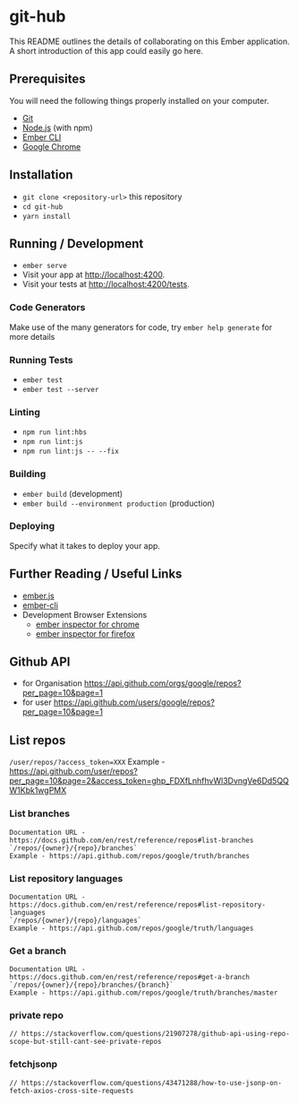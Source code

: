 # git-hub

This README outlines the details of collaborating on this Ember application.
A short introduction of this app could easily go here.

## Prerequisites

You will need the following things properly installed on your computer.

* [Git](https://git-scm.com/)
* [Node.js](https://nodejs.org/) (with npm)
* [Ember CLI](https://ember-cli.com/)
* [Google Chrome](https://google.com/chrome/)

## Installation

* `git clone <repository-url>` this repository
* `cd git-hub`
* `yarn install`

## Running / Development

* `ember serve`
* Visit your app at [http://localhost:4200](http://localhost:4200).
* Visit your tests at [http://localhost:4200/tests](http://localhost:4200/tests).

### Code Generators

Make use of the many generators for code, try `ember help generate` for more details

### Running Tests

* `ember test`
* `ember test --server`

### Linting

* `npm run lint:hbs`
* `npm run lint:js`
* `npm run lint:js -- --fix`

### Building

* `ember build` (development)
* `ember build --environment production` (production)

### Deploying

Specify what it takes to deploy your app.

## Further Reading / Useful Links

* [ember.js](https://emberjs.com/)
* [ember-cli](https://ember-cli.com/)
* Development Browser Extensions
  * [ember inspector for chrome](https://chrome.google.com/webstore/detail/ember-inspector/bmdblncegkenkacieihfhpjfppoconhi)
  * [ember inspector for firefox](https://addons.mozilla.org/en-US/firefox/addon/ember-inspector/)

## Github API
  * for Organisation https://api.github.com/orgs/google/repos?per_page=10&page=1
  * for user https://api.github.com/users/google/repos?per_page=10&page=1

## List repos
   `/user/repos/?access_token=XXX`
   Example - https://api.github.com/user/repos?per_page=10&page=2&access_token=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

### List branches
    Documentation URL - https://docs.github.com/en/rest/reference/repos#list-branches
    `/repos/{owner}/{repo}/branches`
    Example - https://api.github.com/repos/google/truth/branches

### List repository languages
    Documentation URL - https://docs.github.com/en/rest/reference/repos#list-repository-languages
    `/repos/{owner}/{repo}/languages`
    Example - https://api.github.com/repos/google/truth/languages

### Get a branch
    Documentation URL - https://docs.github.com/en/rest/reference/repos#get-a-branch
    `/repos/{owner}/{repo}/branches/{branch}`
    Example - https://api.github.com/repos/google/truth/branches/master

### private repo
    // https://stackoverflow.com/questions/21907278/github-api-using-repo-scope-but-still-cant-see-private-repos

### fetchjsonp
    // https://stackoverflow.com/questions/43471288/how-to-use-jsonp-on-fetch-axios-cross-site-requests
